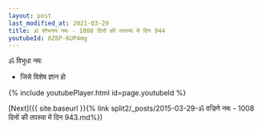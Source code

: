 ```yaml
---
layout: post
last_modified_at: 2021-03-29
title: ॐ शोभनय नमः - 1008 दिनों की तपस्या में दिन 944
youtubeId: 0Z8P-6UP4mg
---
```

 
 
 ॐ विभुधा नमः  
 
 -  जिसे विशेष ज्ञान हो 
 
  
 
  
 
 
 
 
 
 


{% include youtubePlayer.html id=page.youtubeId %}
 
[Next]({{ site.baseurl }}{% link  split2/_posts/2015-03-29-ॐ वज्रिणे नमः - 1008 दिनों की तपस्या में दिन 943.md%})
 
